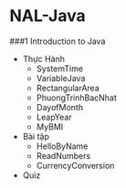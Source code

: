 # NAL-Java
###1 Introduction to Java
+ Thực Hành
  + SystemTime 
  + VariableJava
  + RectangularArea
  + PhuongTrinhBacNhat
  + DayofMonth
  + LeapYear
  + MyBMI
+ Bài tập
  + HelloByName
  + ReadNumbers
  + CurrencyConversion
+ Quiz